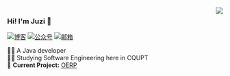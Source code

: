 <img align='right' src="https://github-readme-stats.vercel.app/api?username=juzi214032&show_icons=true">

### Hi! I'm Juzi :orange:

[![博客](https://img.shields.io/static/v1?label=%E5%8D%9A%E5%AE%A2&message=juzibiji.top&color=orange&logo=bloglovin&style=flat-square&logoColor=white)](https://www.juzibiji.top/)
[![公众号](https://img.shields.io/static/v1?label=公众号&message=是小桔啦&color=success&logo=wechat&style=flat-square&logoColor=white)](https://img.juzibiji.top/20200608015057.png)
[![邮箱](https://img.shields.io/static/v1?label=邮箱&message=%20&color=blue&logo=gmail&style=flat-square&logoColor=white)](mailto:juzi214032@qq.com)
  
  
👨‍💻 A Java developer  
👨‍🎓 Studying Software Engineering here in CQUPT  
🚧 **Current Project:** [OERP](https://github.com/juzi214032/OERP)
